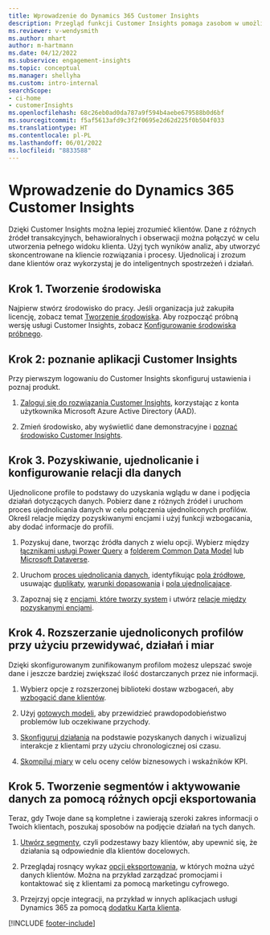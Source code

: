 ```yaml
---
title: Wprowadzenie do Dynamics 365 Customer Insights
description: Przegląd funkcji Customer Insights pomaga zasobom w umożliwianiu szybkiego rozpoczęcia pracy.
ms.reviewer: v-wendysmith
ms.author: mhart
author: m-hartmann
ms.date: 04/12/2022
ms.subservice: engagement-insights
ms.topic: conceptual
ms.manager: shellyha
ms.custom: intro-internal
searchScope:
- ci-home
- customerInsights
ms.openlocfilehash: 68c26eb0ad0da787a9f594b4aebe679588b0d6bf
ms.sourcegitcommit: f5af5613afd9c3f2f0695e2d62d225f0b504f033
ms.translationtype: HT
ms.contentlocale: pl-PL
ms.lasthandoff: 06/01/2022
ms.locfileid: "8833588"
---
```

# <a name="get-started-with-dynamics-365-customer-insights"></a>Wprowadzenie do Dynamics 365 Customer Insights

Dzięki Customer Insights można lepiej zrozumieć klientów. Dane z różnych źródeł transakcyjnych, behawioralnych i obserwacji można połączyć w celu utworzenia pełnego widoku klienta. Użyj tych wyników analiz, aby utworzyć skoncentrowane na kliencie rozwiązania i procesy. Ujednolicaj i zrozum dane klientów oraz wykorzystaj je do inteligentnych spostrzeżeń i działań.

## <a name="step-1-create-an-environment"></a>Krok 1. Tworzenie środowiska

Najpierw stwórz środowisko do pracy. Jeśli organizacja już zakupiła licencję, zobacz temat [Tworzenie środowiska](create-environment.md). Aby rozpocząć próbną wersję usługi Customer Insights, zobacz [Konfigurowanie środowiska próbnego](trial-signup.md).

## <a name="step-2-explore-customer-insights"></a>Krok 2: poznanie aplikacji Customer Insights

Przy pierwszym logowaniu do Customer Insights skonfiguruj ustawienia i poznaj produkt.

1. [Zaloguj się do rozwiązania Customer Insights](https://home.ci.ai.dynamics.com), korzystając z konta użytkownika Microsoft Azure Active Directory (AAD).

1. Zmień środowisko, aby wyświetlić dane demonstracyjne i [poznać środowisko Customer Insights](home.md).

## <a name="step-3-ingest-unify-and-set-up-relationships-for-your-data"></a>Krok 3. Pozyskiwanie, ujednolicanie i konfigurowanie relacji dla danych

Ujednolicone profile to podstawy do uzyskania wglądu w dane i podjęcia działań dotyczących danych. Pobierz dane z różnych źródeł i uruchom proces ujednolicania danych w celu połączenia ujednoliconych profilów. Określ relacje między pozyskiwanymi encjami i użyj funkcji wzbogacania, aby dodać informacje do profili.

1. Pozyskuj dane, tworząc źródła danych z wielu opcji. Wybierz między [łącznikami usługi Power Query](connect-power-query.md) a [folderem Common Data Model](connect-common-data-model.md) lub [Microsoft Dataverse](connect-dataverse-managed-lake.md).

1. Uruchom [proces ujednolicania danych](data-unification.md), identyfikując [pola źródłowe](map-entities.md), usuwając [duplikaty](remove-duplicates.md), [warunki dopasowania](match-entities.md) i [pola ujednolicające](merge-entities.md).

1. Zapoznaj się z [encjami, które tworzy system](entities.md) i utwórz [relacje między pozyskanymi encjami](relationships.md).

## <a name="step-4-enhance-unified-profiles-with-predictions-activities-and-measures"></a>Krok 4. Rozszerzanie ujednoliconych profilów przy użyciu przewidywać, działań i miar

Dzięki skonfigurowanym zunifikowanym profilom możesz ulepszać swoje dane i jeszcze bardziej zwiększać ilość dostarczanych przez nie informacji.

1. Wybierz opcje z rozszerzonej biblioteki dostaw wzbogaceń, aby [wzbogacić dane klientów](enrichment-hub.md).

1. Użyj [gotowych modeli](predictions-overview.md), aby przewidzieć prawdopodobieństwo problemów lub oczekiwane przychody.

1. [Skonfiguruj działania](activities.md) na podstawie pozyskanych danych i wizualizuj interakcje z klientami przy użyciu chronologicznej osi czasu.

1. [Skompiluj miary](measures.md) w celu oceny celów biznesowych i wskaźników KPI.

## <a name="step-5-create-segments-and-activate-data-through-various-export-options"></a>Krok 5. Tworzenie segmentów i aktywowanie danych za pomocą różnych opcji eksportowania

Teraz, gdy Twoje dane są kompletne i zawierają szeroki zakres informacji o Twoich klientach, poszukaj sposobów na podjęcie działań na tych danych.

1. [Utwórz segmenty](segments.md), czyli podzestawy bazy klientów, aby upewnić się, że działania są odpowiednie dla klientów docelowych.

1. Przeglądaj rosnący wykaz [opcji eksportowania](export-destinations.md), w których można użyć danych klientów. Można na przykład zarządzać promocjami i kontaktować się z klientami za pomocą marketingu cyfrowego.

1. Przejrzyj opcje integracji, na przykład w innych aplikacjach usługi Dynamics 365 za pomocą [dodatku Karta klienta](customer-card-add-in.md).  


[!INCLUDE [footer-include](includes/footer-banner.md)]
